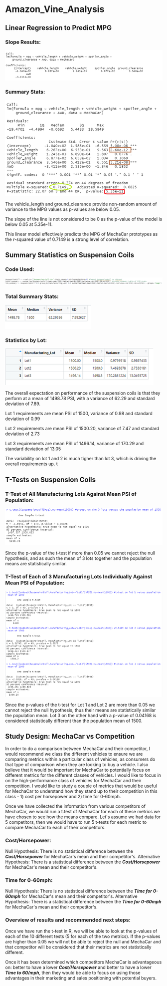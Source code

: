 # Amazon_Vine_Analysis

## Linear Regression to Predict MPG
### Slope Results:
![Slope results](https://github.com/tessiertodd/MechaCar_Statistical_Analysis/blob/main/Deliverable%201%20coefficients.png)

### Summary Stats:
![Linear chart results](https://github.com/tessiertodd/MechaCar_Statistical_Analysis/blob/main/Deliverable%201.png)

The vehicle_length and ground_clearance provide non-random amount of variance to the MPG values as p-values are below 0.05.

The slope of the line is not considered to be 0 as the p-value of the model is below 0.05 at 5.35e-11.

This linear model effectively predicts the MPG of MechaCar prototypes as the r-squared value of 0.7149 is a strong level of correlation.



## Summary Statistics on Suspension Coils
### Code Used:
![Code snippet](https://github.com/tessiertodd/MechaCar_Statistical_Analysis/blob/main/Deliverable%202%20-%20code.png)

### Total Summary Stats:
![Total summary](https://github.com/tessiertodd/MechaCar_Statistical_Analysis/blob/main/Deliverable%202%20-%20total_summary.png)

### Statistics by Lot:
![Lot stats](https://github.com/tessiertodd/MechaCar_Statistical_Analysis/blob/main/Deliverable%202%20-%20lot_summary.png)

The overall expectation on performance of the suspension coils is that they perform at a mean of 1498.78 PSI, with a variance of 62.29 and standard deviation of 7.89.

Lot 1 requirements are mean PSI of 1500, variance of 0.98 and standard deviation of 0.99

Lot 2 requirements are mean PSI of 1500.20, variance of 7.47 and standard deviation of 2.73

Lot 3 requirements are mean PSI of 1496.14, variance of 170.29 and standard deviation of 13.05

The variability on lot 1 and 2 is much tigher than lot 3, which is driving the overall requirements up.
t

## T-Tests on Suspension Coils
### T-Test of All Manufacturing Lots Against Mean PSI of Population:
![All lots versus population](https://github.com/tessiertodd/MechaCar_Statistical_Analysis/blob/main/Deliverable%203%20-%20all%20lots%20together%20versus%20population.png)

Since the p-value of the t-test if more than 0.05 we cannot reject the null hypothesis, and as such the mean of 3 lots together and the population means are statistically similar.


### T-Test of Each of 3 Manufacturing Lots Individually Against Mean PSI of Population:
![Each lot versus population](https://github.com/tessiertodd/MechaCar_Statistical_Analysis/blob/main/Deliverable%203%20-%20each%20lot%20versus%20population.png)

Since the p-values of the t-test for Lot 1 and Lot 2 are more than 0.05 we cannot reject the null hypothesis, thus their means are statistically similar the population mean. Lot 3 on the other hand with a p-value of 0.04168 is considered statistically different than the population mean of 1500.


## Study Design: MechaCar vs Competition
In order to do a comparison between MechaCar and their competitor, I would recommend we class the different vehicles to ensure we are comparing metrics within a particular class of vehicles, as consumers do that type of comparison when they are looking to buy a vehicle.  I also believe that it would be important for MechaCar to potentially focus on different metrics for the different classes of vehicles. I would like to focus in on the high-performance class of vehicles for MechaCar and their competition. I would like to study a couple of metrics that would be useful for MechaCar to understand how they stand up to their competition in this class - 1) cost per horsepower and 2) time for 0-60mph.

Once we have collected the information from various competitors of MechaCar, we would run a t.test of MechaCar for each of these metrics we have chosen to see how the means compare. Let's assume we had data for 5 competitors, then we would have to run 5 t-tests for each metric to compare MechaCar to each of their competitors.

### Cost/Horsepower:
Null Hypothesis: There is no statistical difference between the ***Cost/Horsepower*** for MechaCar's mean and their competitor's.
Alternative Hypothesis: There is a statistical difference between the ***Cost/Horsepower*** for MechaCar's mean and their competitor's.

### Time for 0-60mph:
Null Hypothesis: There is no statistical difference between the ***Time for 0-60mph*** for MechaCar's mean and their competitor's.
Alternative Hypothesis: There is a statistical difference between the ***Time for 0-60mph*** for MechaCar's mean and their competitor's.

### Overview of results and recommended next steps:
Once we have run the t-test in R, we will be able to look at the p-values of each of the 10 different tests (5 for each of the two metrics). If the p-values are higher than 0.05 we will not be able to reject the null and MechaCar and that competitor will be considered that their metrics are not statistically different.

Once it has been determined which competitors MechaCar is advantageous on: better to have a lower ***Cost/Horsepower*** and better to have a lower ***Time to 60/mph***, then they would be able to focus on using those advantages in their marketing and sales positioning with potential buyers.
